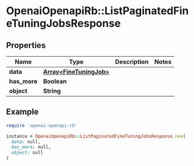 # OpenaiOpenapiRb::ListPaginatedFineTuningJobsResponse

## Properties

| Name | Type | Description | Notes |
| ---- | ---- | ----------- | ----- |
| **data** | [**Array&lt;FineTuningJob&gt;**](FineTuningJob.md) |  |  |
| **has_more** | **Boolean** |  |  |
| **object** | **String** |  |  |

## Example

```ruby
require 'openai-openapi-rb'

instance = OpenaiOpenapiRb::ListPaginatedFineTuningJobsResponse.new(
  data: null,
  has_more: null,
  object: null
)
```

